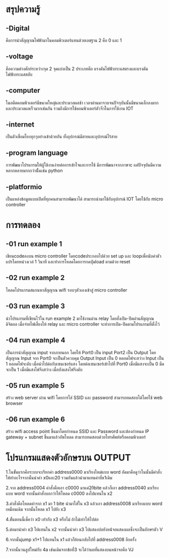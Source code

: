 # สรุปความรู้
## -Digital
คือการนำสัญญาณไฟฟ้ามาในคอมพิวเตอร์แทนด้วยเลขฐาน 2 คือ 0 และ 1
## -voltage
คือความต่างศักย์ระหว่างจุด 2 จุดแบ่งเป็น 2 ประเภทคือ แรงดันไฟฟ้ากระแสตรงและแรงดันไฟฟ้ากระแสสลับ
## -computer
ในอดีตคอมพิวเตอร์มีขนาดใหญ่และประมวลผลช้า เวลาผ่านมาจวบจนปัจจุบันนั้นมีขนาดเล็กลงมากและประมวลผลเร็วมากเช่นกัน รวมถึงมีการใช้คอมพิวเตอร์ตัวจิ๋วในการใช้งาน IOT
## -internet
เป็นตัวเชื่อมโยงทุกๆอย่างเข้าด้วยกัน ทั้งอุปกรณ์มีสายและอุปกรณ์ไร้สาย
## -program language
การพัฒนาโปรแกรมให้ผู้ใช้งานง่ายต่อการเข้าใจและการใช้ มีการพัฒนาจากภาษาc แต่ปัจจุบันมีความหลากหลายมากกว่านั้้นเช่น python
## -platformio
เป็นแหล่งข้อมูลแบบเปิดที่ทุกคนสามารถพัฒนาได้ สามารถนำมาใช้กับอุปกรณ์ IOT โดยใช้กับ micro controller

# การทดลอง
## -01 run example 1
เขียนcodeลงบน micro controller โดยcodeประกอบไปด้วย set up และ loopเพื่อนับค่าตัวแปรโดยหน่วงเวล่ 1 วินาที และทำการโหลดโดยการกดปุ่มload ตามด้วย reset
## -02 run example 2
โหลดโปรแกรมสแกนหาสัญญาณ wifi รอบๆตัวเองเข้าสู่ micro controller
## -03 run example 3
นำโปรแกรมที่เขียนไว้ใน run example 2 มาใช้งานผ่าน relay โดยสั่งเปิด-ปิดผ่านสัญญาณดิจิตอล เมื่อจ่ายไฟเลี้ยงให้ relay และ micro controller จะทำการเปิด-ปิดตามโปรแกรมที่ตั้งไว้
## -04 run example 4
เป็นการนำสัญญาณ input จากภายนอก โดยให้ Port0 เป็น input Port2 เป็น Output โดยสัญญาณ Input จาก Port0 จะเป็นตัวควบคุม Output Input เป็น 0 หลอดไฟจะสว่าง Input เป็น 1 หลอดไฟจะดับ เมื่อนำไปต่อกับเซนเซอร์แสง โดยต่อเซนเซอร์เข้าไปที่ Port0 เมื่อมีแสงจะเป็น 0 มืดจะเป็น 1 เมื่อมีแสงไฟจึงสว่าง เมื่อบังแสงไฟจึงดับ
## -05 run example 5
สร้าง web server ผ่าน wifi โดยการใส่ SSID และ password สามารถทดสอบได้โดยใช้ web browser
## -06 run example 6
สร้าง wifi access point ขึ้นมาโดยกำหนด SSID และ Password และต้องกำหนด IP gateway + subnet ขึ้นมาแล้วอัพโหลด สามารถทดสอบด้วยโทรศัพท์หรือคอมพิวเตอร์

# โปรแกรมแสดงตัวอักษรบน OUTPUT

1.ในขั้นแรกคือระบบจะเรียกค่า address0000 มาเรียงใหม่แบบ word ถัดมาคือดูว่าในนั้นมีคำสั่งให้ทำอะไรจากนั้นนำค่า x0และ20 รวมกันแล้วนำมาแทนค่าที่x1เดิม

2.จาก address0004 คำสั่งคือเอา c0000 มาแค่20ิbite แล้วก็เอา address0040 มาเรียงแบบ word จากนั้นคำสั่งบอกว่าให้โหลด c0000 ลงไปแทนใน x2

3.คำสั่งคือโหลดค่าจาก x1 มา 1 bite นำมาใส่ใน x3 แล้วเอา address0008 มาเรียงแบบ word เหมือนเดิม จากนั้นโหลด x1 ไปยัง x3 

4.ขั้นตอนนี้เช็คว่า x0 เท่่ากับ x3 หรือไม่ ถ้าไม่เท่าให้ไปต่อ

5.ต่อมานำค่า x3 ไปแทนใน x2 จากนั้นนำค่า x3 ไปแสดงปลยังหน้่จอแสดงผลซึ่งจะเป็นอักษรตัว V

6.จากนั้นjump x1+1 ไปแทนใน x1 แล้วก็ย้อนกลับไปที่ address0008 อีกครั้ง

7.จากนั้นวนลูปใหม่กับ 4a เช่นเดิมจากข้อที่3 จะได้ว่าผลที่แสดงบนหน้าจอคือ VJ
